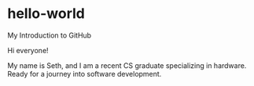 # hello-world
My Introduction to GitHub

Hi everyone!

My name is Seth, and I am a recent CS graduate specializing in hardware.  Ready for a journey into software development.
